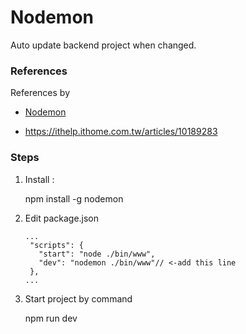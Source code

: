 # Nodemon
Auto update backend project when changed.

### References 
References by 

- [Nodemon](https://www.npmjs.com/package/nodemon)

- https://ithelp.ithome.com.tw/articles/10189283
 

### Steps
 1. Install : 
 
     npm install -g nodemon
 
 2. Edit package.json 
 
        ...
         "scripts": {
           "start": "node ./bin/www",
           "dev": "nodemon ./bin/www"// <-add this line
         },
        ...
	
 3. Start project by command
     
	 npm run dev